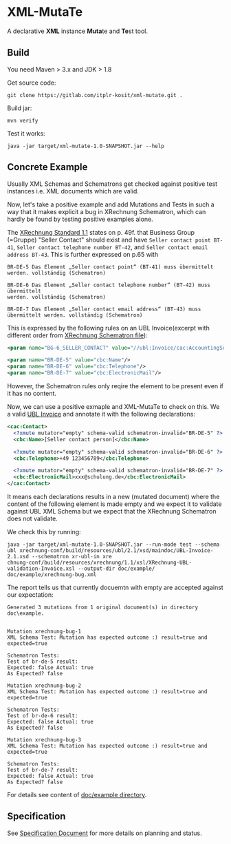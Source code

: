 # XML-MutaTe

A declarative **XML** instance **Muta**te and **Te**st tool.

## Build

You need Maven > 3.x and JDK > 1.8

Get source code:
```
git clone https://gitlab.com/itplr-kosit/xml-mutate.git .
```

Build jar:

```
mvn verify
```

Test it works:
```
java -jar target/xml-mutate-1.0-SNAPSHOT.jar --help
```


## Concrete Example

Usually XML Schemas and Schematrons get checked against positive test instances i.e. XML documents which are valid.

Now, let's take a positive example and add Mutations and Tests in such a way that it makes explicit a bug in XRechnung Schematron, which can hardly be found by testing positive examples alone.

The [XRechnung Standard 1.1](https://www.xoev.de/die_standards/xrechnung/xrechnung_versionen/xrechnung_version_1_1-15369) states on p. 49f. that Business Group (=Gruppe) "Seller Contact" should exist and have `Seller contact point BT-41`, `Seller contact telephone number BT-42`, and `Seller contact email address BT-43`. This is further expressed on p.65 with

```
BR-DE-5 Das Element „Seller contact point“ (BT-41) muss übermittelt werden. vollständig (Schematron)

BR-DE-6 Das Element „Seller contact telephone number“ (BT-42) muss übermittelt
werden. vollständig (Schematron)

BR-DE-7 Das Element „Seller contact email address“ (BT-43) muss übermittelt werden. vollständig (Schematron)
```

This is expressed by the following rules on an UBL Invoice(excerpt with different order from [XRechnung Schematron file](https://raw.githubusercontent.com/itplr-kosit/xrechnung-schematron/xrechnung-1_1-schematron-2017-12-19/validation/schematron/ubl-inv/UBL/XRechnung-UBL-model.sch)):

```xml
<param name="BG-6_SELLER_CONTACT" value="//ubl:Invoice/cac:AccountingSupplierParty/cac:Party/cac:Contact"/>

<param name="BR-DE-5" value="cbc:Name"/>
<param name="BR-DE-6" value="cbc:Telephone"/>
<param name="BR-DE-7" value="cbc:ElectronicMail"/>
```

However, the Schematron rules only reqire the element to be present even if it has no content.

Now, we can use a positive exmaple and XML-MutaTe to check on this. We a valid [UBL Invoice](doc/exmaple/xrechung-bug) and annotate it with the following declarations:

```xml
<cac:Contact>
  <?xmute mutator="empty" schema-valid schematron-invalid="BR-DE-5" ?>
  <cbc:Name>[Seller contact person]</cbc:Name>

  <?xmute mutator="empty" schema-valid schematron-invalid="BR-DE-6" ?>
  <cbc:Telephone>+49 123456789</cbc:Telephone>

  <?xmute mutator="empty" schema-valid schematron-invalid="BR-DE-7" ?>
  <cbc:ElectronicMail>xxx@schulung.de</cbc:ElectronicMail>
</cac:Contact>
```

It means each declarations results in a new (mutated document) where the content of the following element is made empty and we expect it to validate against UBL XML Schema but we expect that the XRechnung Schematron does not validate.

We check this by running:


```shell
java -jar target/xml-mutate-1.0-SNAPSHOT.jar --run-mode test --schema ubl xrechnung-conf/build/resources/ubl/2.1/xsd/maindoc/UBL-Invoice-2.1.xsd --schematron xr-ubl-in xre
chnung-conf/build/resources/xrechnung/1.1/xsl/XRechnung-UBL-validation-Invoice.xsl --output-dir doc/example/ doc/example/xrechnung-bug.xml
```
The report tells us that currently docuemtn with empty are accepted against our expectation:

```
Generated 3 mutations from 1 original document(s) in directory doc\example.


Mutation xrechnung-bug-1
XML Schema Test: Mutation has expected outcome :) result=true and expected=true

Schematron Tests:
Test of br-de-5 result:
Expected: false Actual: true
As Expected? false

Mutation xrechnung-bug-2
XML Schema Test: Mutation has expected outcome :) result=true and expected=true

Schematron Tests:
Test of br-de-6 result:
Expected: false Actual: true
As Expected? false

Mutation xrechnung-bug-3
XML Schema Test: Mutation has expected outcome :) result=true and expected=true

Schematron Tests:
Test of br-de-7 result:
Expected: false Actual: true
As Expected? false
```

For details see content of [doc/example directory](doc/example).


## Specification

See [Specification Document](doc/spec.md) for more details on planning and status.